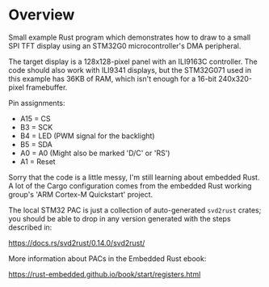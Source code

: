 # Overview

Small example Rust program which demonstrates how to draw to a small SPI TFT display using an STM32G0 microcontroller's DMA peripheral.

The target display is a 128x128-pixel panel with an ILI9163C controller. The code should also work with ILI9341 displays, but the STM32G071 used in this example has 36KB of RAM, which isn't enough for a 16-bit 240x320-pixel framebuffer.

Pin assignments:
* A15 = CS
* B3 = SCK
* B4 = LED (PWM signal for the backlight)
* B5 = SDA
* A0 = A0 (Might also be marked 'D/C' or 'RS')
* A1 = Reset

Sorry that the code is a little messy, I'm still learning about embedded Rust. A lot of the Cargo configuration comes from the embedded Rust working group's 'ARM Cortex-M Quickstart' project.

The local STM32 PAC is just a collection of auto-generated `svd2rust` crates; you should be able to drop in any version generated with the steps described in:

https://docs.rs/svd2rust/0.14.0/svd2rust/

More information about PACs in the Embedded Rust ebook:

https://rust-embedded.github.io/book/start/registers.html
